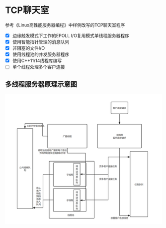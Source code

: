 # TCP聊天室

参考《Linux高性能服务器编程》中样例改写的TCP聊天室程序

- [x] 边缘触发模式下工作的EPOLL I/O复用模式单线程服务器程序
- [x] 使用智能指针管理的消息队列
- [x] 非阻塞的文件I/O
- [x] 使用线程池的并发服务器程序
- [x] 使用C++11/14线程库编写
- [ ] 单个线程处理多个客户连接

## 多线程服务器原理示意图
![](./diagram.png)